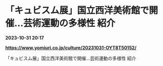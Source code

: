 # 「キュビスム展」国立西洋美術館で開催…芸術運動の多様性 紹介

**2023-10-31 20:17**

**https://www.yomiuri.co.jp/culture/20231031-OYT8T50152/**

「キュビスム展」国立西洋美術館で開催…芸術運動の多様性 紹介